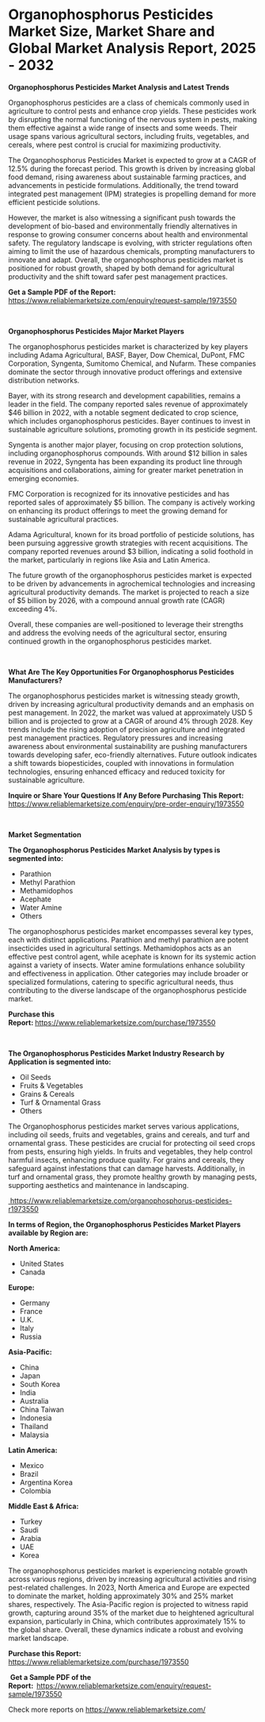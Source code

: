 <p><h1>Organophosphorus Pesticides Market Size, Market Share and Global Market Analysis Report, 2025 - 2032</h1></p><p><strong>Organophosphorus Pesticides Market Analysis and Latest Trends</strong></p>
<p><p>Organophosphorus pesticides are a class of chemicals commonly used in agriculture to control pests and enhance crop yields. These pesticides work by disrupting the normal functioning of the nervous system in pests, making them effective against a wide range of insects and some weeds. Their usage spans various agricultural sectors, including fruits, vegetables, and cereals, where pest control is crucial for maximizing productivity.</p><p>The Organophosphorus Pesticides Market is expected to grow at a CAGR of 12.5% during the forecast period. This growth is driven by increasing global food demand, rising awareness about sustainable farming practices, and advancements in pesticide formulations. Additionally, the trend toward integrated pest management (IPM) strategies is propelling demand for more efficient pesticide solutions.</p><p>However, the market is also witnessing a significant push towards the development of bio-based and environmentally friendly alternatives in response to growing consumer concerns about health and environmental safety. The regulatory landscape is evolving, with stricter regulations often aiming to limit the use of hazardous chemicals, prompting manufacturers to innovate and adapt. Overall, the organophosphorus pesticides market is positioned for robust growth, shaped by both demand for agricultural productivity and the shift toward safer pest management practices.</p></p>
<p><strong>Get a Sample PDF of the Report:&nbsp;</strong> <a href="https://www.reliablemarketsize.com/enquiry/request-sample/1973550?utm_campaign=3217&utm_medium=2&utm_source=Github&utm_content=ia&utm_term=01042025&utm_id=organophosphorus-pesticides">https://www.reliablemarketsize.com/enquiry/request-sample/1973550</a></p>
<p>&nbsp;</p>
<p><strong>Organophosphorus Pesticides Major Market Players</strong></p>
<p><p>The organophosphorus pesticides market is characterized by key players including Adama Agricultural, BASF, Bayer, Dow Chemical, DuPont, FMC Corporation, Syngenta, Sumitomo Chemical, and Nufarm. These companies dominate the sector through innovative product offerings and extensive distribution networks.</p><p>Bayer, with its strong research and development capabilities, remains a leader in the field. The company reported sales revenue of approximately $46 billion in 2022, with a notable segment dedicated to crop science, which includes organophosphorus pesticides. Bayer continues to invest in sustainable agriculture solutions, promoting growth in its pesticide segment.</p><p>Syngenta is another major player, focusing on crop protection solutions, including organophosphorus compounds. With around $12 billion in sales revenue in 2022, Syngenta has been expanding its product line through acquisitions and collaborations, aiming for greater market penetration in emerging economies.</p><p>FMC Corporation is recognized for its innovative pesticides and has reported sales of approximately $5 billion. The company is actively working on enhancing its product offerings to meet the growing demand for sustainable agricultural practices.</p><p>Adama Agricultural, known for its broad portfolio of pesticide solutions, has been pursuing aggressive growth strategies with recent acquisitions. The company reported revenues around $3 billion, indicating a solid foothold in the market, particularly in regions like Asia and Latin America.</p><p>The future growth of the organophosphorus pesticides market is expected to be driven by advancements in agrochemical technologies and increasing agricultural productivity demands. The market is projected to reach a size of $5 billion by 2026, with a compound annual growth rate (CAGR) exceeding 4%.</p><p>Overall, these companies are well-positioned to leverage their strengths and address the evolving needs of the agricultural sector, ensuring continued growth in the organophosphorus pesticides market.</p></p>
<p>&nbsp;</p>
<p><strong>What Are The Key Opportunities For Organophosphorus Pesticides Manufacturers?</strong></p>
<p><p>The organophosphorus pesticides market is witnessing steady growth, driven by increasing agricultural productivity demands and an emphasis on pest management. In 2022, the market was valued at approximately USD 5 billion and is projected to grow at a CAGR of around 4% through 2028. Key trends include the rising adoption of precision agriculture and integrated pest management practices. Regulatory pressures and increasing awareness about environmental sustainability are pushing manufacturers towards developing safer, eco-friendly alternatives. Future outlook indicates a shift towards biopesticides, coupled with innovations in formulation technologies, ensuring enhanced efficacy and reduced toxicity for sustainable agriculture.</p></p>
<p><strong>Inquire or Share Your Questions If Any Before Purchasing This Report:</strong> <a href="https://www.reliablemarketsize.com/enquiry/pre-order-enquiry/1973550?utm_campaign=3217&utm_medium=2&utm_source=Github&utm_content=ia&utm_term=01042025&utm_id=organophosphorus-pesticides">https://www.reliablemarketsize.com/enquiry/pre-order-enquiry/1973550</a></p>
<p>&nbsp;</p>
<p><strong>Market Segmentation</strong></p>
<p><strong>The Organophosphorus Pesticides Market Analysis by types is segmented into:</strong></p>
<p><ul><li>Parathion</li><li>Methyl Parathion</li><li>Methamidophos</li><li>Acephate</li><li>Water Amine</li><li>Others</li></ul></p>
<p><p>The organophosphorus pesticides market encompasses several key types, each with distinct applications. Parathion and methyl parathion are potent insecticides used in agricultural settings. Methamidophos acts as an effective pest control agent, while acephate is known for its systemic action against a variety of insects. Water amine formulations enhance solubility and effectiveness in application. Other categories may include broader or specialized formulations, catering to specific agricultural needs, thus contributing to the diverse landscape of the organophosphorus pesticide market.</p></p>
<p><strong>Purchase this Report:&nbsp;</strong><a href="https://www.reliablemarketsize.com/purchase/1973550?utm_campaign=3217&utm_medium=2&utm_source=Github&utm_content=ia&utm_term=01042025&utm_id=organophosphorus-pesticides">https://www.reliablemarketsize.com/purchase/1973550</a></p>
<p>&nbsp;</p>
<p><strong>The Organophosphorus Pesticides Market Industry Research by Application is segmented into:</strong></p>
<p><ul><li>Oil Seeds</li><li>Fruits & Vegetables</li><li>Grains & Cereals</li><li>Turf & Ornamental Grass</li><li>Others</li></ul></p>
<p><p>The Organophosphorus pesticides market serves various applications, including oil seeds, fruits and vegetables, grains and cereals, and turf and ornamental grass. These pesticides are crucial for protecting oil seed crops from pests, ensuring high yields. In fruits and vegetables, they help control harmful insects, enhancing produce quality. For grains and cereals, they safeguard against infestations that can damage harvests. Additionally, in turf and ornamental grass, they promote healthy growth by managing pests, supporting aesthetics and maintenance in landscaping.</p></p>
<p><a href="https://www.reliablemarketsize.com/organophosphorus-pesticides-r1973550?utm_campaign=3217&utm_medium=2&utm_source=Github&utm_content=ia&utm_term=01042025&utm_id=organophosphorus-pesticides">&nbsp;https://www.reliablemarketsize.com/organophosphorus-pesticides-r1973550</a></p>
<p><strong>In terms of Region, the Organophosphorus Pesticides Market Players available by Region are:</strong></p>
<p>
    <p> <strong> North America: </strong>
        <ul>
            <li>United States</li>
            <li>Canada</li>
        </ul>
        </p> 
    <p> <strong> Europe: </strong>
        <ul>
            <li>Germany</li>
            <li>France</li>
            <li>U.K.</li>
            <li>Italy</li>
            <li>Russia</li>
        </ul>
        </p> 
    <p> <strong> Asia-Pacific: </strong>
        <ul>
            <li>China</li>
            <li>Japan</li>
            <li>South Korea</li>
            <li>India</li>
            <li>Australia</li>
            <li>China Taiwan</li>
            <li>Indonesia</li>
            <li>Thailand</li>
            <li>Malaysia</li>
        </ul>
        </p> 
    <p> <strong> Latin America: </strong>
        <ul>
            <li>Mexico</li>
            <li>Brazil</li>
            <li>Argentina Korea</li>
            <li>Colombia</li>
        </ul>
        </p> 
    <p> <strong> Middle East & Africa: </strong>
        <ul>
            <li>Turkey</li>
            <li>Saudi</li>
            <li>Arabia</li>
            <li>UAE</li>
            <li>Korea</li>
        </ul>
    </p>
    </p>
<p><p>The organophosphorus pesticides market is experiencing notable growth across various regions, driven by increasing agricultural activities and rising pest-related challenges. In 2023, North America and Europe are expected to dominate the market, holding approximately 30% and 25% market shares, respectively. The Asia-Pacific region is projected to witness rapid growth, capturing around 35% of the market due to heightened agricultural expansion, particularly in China, which contributes approximately 15% to the global share. Overall, these dynamics indicate a robust and evolving market landscape.</p></p>
<p><strong>Purchase this Report: </strong><a href="https://www.reliablemarketsize.com/purchase/1973550?utm_campaign=3217&utm_medium=2&utm_source=Github&utm_content=ia&utm_term=01042025&utm_id=organophosphorus-pesticides">https://www.reliablemarketsize.com/purchase/1973550</a></p>
<p>&nbsp;<strong>Get a Sample PDF of the Report:&nbsp;&nbsp;</strong><a href="https://www.reliablemarketsize.com/enquiry/request-sample/1973550?utm_campaign=3217&utm_medium=2&utm_source=Github&utm_content=ia&utm_term=01042025&utm_id=organophosphorus-pesticides">https://www.reliablemarketsize.com/enquiry/request-sample/1973550</a></p>
<p><strong></strong></p>
<p>Check more reports on <a href="https://www.reliablemarketsize.com/?utm_campaign=3217&utm_medium=2&utm_source=Github&utm_content=ia&utm_term=01042025&utm_id=organophosphorus-pesticides">https://www.reliablemarketsize.com/</a></p>